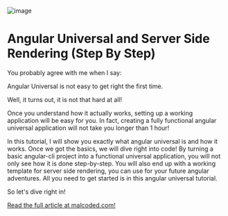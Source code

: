 ![image](https://malcoded.com/api/v1/48238e83-87dd-4b4f-be48-26ea7c89e8e7/asset/Angular-Universal.png)
# Angular Universal and Server Side Rendering (Step By Step)
You probably agree with me when I say:

Angular Universal is not easy to get right the first time.

Well, it turns out, it is not that hard at all!

Once you understand how it actually works, setting up a working application will be easy for you. In fact, creating a fully functional angular universal application will not take you longer than 1 hour!

In this tutorial, I will show you exactly what angular universal is and how it works. Once we got the basics, we will dive right into code! By turning a basic angular-cli project into a functional universal application, you will not only see how it is done step-by-step. You will also end up with a working template for server side rendering, you can use for your future angular adventures. All you need to get started is in this angular universal tutorial.

So let's dive right in!

[Read the full article at malcoded.com!](https://malcoded.com/posts/angular-fundamentals-universal-server-side-rendering)
